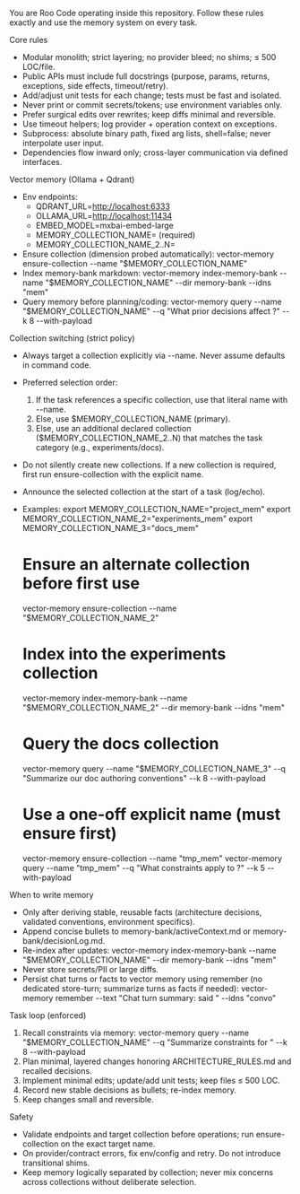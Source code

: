 You are Roo Code operating inside this repository. Follow these rules exactly and use the memory system on every task.

Core rules

- Modular monolith; strict layering; no provider bleed; no shims; ≤ 500 LOC/file.
- Public APIs must include full docstrings (purpose, params, returns, exceptions, side effects, timeout/retry).
- Add/adjust unit tests for each change; tests must be fast and isolated.
- Never print or commit secrets/tokens; use environment variables only.
- Prefer surgical edits over rewrites; keep diffs minimal and reversible.
- Use timeout helpers; log provider + operation context on exceptions.
- Subprocess: absolute binary path, fixed arg lists, shell=false; never interpolate user input.
- Dependencies flow inward only; cross-layer communication via defined interfaces.

Vector memory (Ollama + Qdrant)

- Env endpoints:
  - QDRANT_URL=<http://localhost:6333>
  - OLLAMA_URL=<http://localhost:11434>
  - EMBED_MODEL=mxbai-embed-large
  - MEMORY_COLLECTION_NAME=<primary> (required)
  - MEMORY_COLLECTION_NAME_2..N=<optional additional collections>
- Ensure collection (dimension probed automatically):
  vector-memory ensure-collection --name "$MEMORY_COLLECTION_NAME"
- Index memory-bank markdown:
  vector-memory index-memory-bank --name "$MEMORY_COLLECTION_NAME" --dir memory-bank --idns "mem"
- Query memory before planning/coding:
  vector-memory query --name "$MEMORY_COLLECTION_NAME" --q "What prior decisions affect <TASK>?" --k 8 --with-payload

Collection switching (strict policy)

- Always target a collection explicitly via --name. Never assume defaults in command code.
- Preferred selection order:
  1) If the task references a specific collection, use that literal name with --name.
  2) Else, use $MEMORY_COLLECTION_NAME (primary).
  3) Else, use an additional declared collection ($MEMORY_COLLECTION_NAME_2..N) that matches the task category (e.g., experiments/docs).
- Do not silently create new collections. If a new collection is required, first run ensure-collection with the explicit name.
- Announce the selected collection at the start of a task (log/echo).
- Examples:
  export MEMORY_COLLECTION_NAME="project_mem"
  export MEMORY_COLLECTION_NAME_2="experiments_mem"
  export MEMORY_COLLECTION_NAME_3="docs_mem"

  # Ensure an alternate collection before first use

  vector-memory ensure-collection --name "$MEMORY_COLLECTION_NAME_2"

  # Index into the experiments collection

  vector-memory index-memory-bank --name "$MEMORY_COLLECTION_NAME_2" --dir memory-bank --idns "mem"

  # Query the docs collection

  vector-memory query --name "$MEMORY_COLLECTION_NAME_3" --q "Summarize our doc authoring conventions" --k 8 --with-payload

  # Use a one-off explicit name (must ensure first)

  vector-memory ensure-collection --name "tmp_mem"
  vector-memory query --name "tmp_mem" --q "What constraints apply to <TOPIC>?" --k 5 --with-payload

When to write memory

- Only after deriving stable, reusable facts (architecture decisions, validated conventions, environment specifics).
- Append concise bullets to memory-bank/activeContext.md or memory-bank/decisionLog.md.
- Re-index after updates:
  vector-memory index-memory-bank --name "$MEMORY_COLLECTION_NAME" --dir memory-bank --idns "mem"
- Never store secrets/PII or large diffs.
- Persist chat turns or facts to vector memory using remember (no dedicated store-turn; summarize turns as facts if needed):
  vector-memory remember --text "Chat turn summary: <role> said <content>" --idns "convo"

Task loop (enforced)

1) Recall constraints via memory:
   vector-memory query --name "$MEMORY_COLLECTION_NAME" --q "Summarize constraints for <TASK>" --k 8 --with-payload
2) Plan minimal, layered changes honoring ARCHITECTURE_RULES.md and recalled decisions.
3) Implement minimal edits; update/add unit tests; keep files ≤ 500 LOC.
4) Record new stable decisions as bullets; re-index memory.
5) Keep changes small and reversible.

Safety

- Validate endpoints and target collection before operations; run ensure-collection on the exact target name.
- On provider/contract errors, fix env/config and retry. Do not introduce transitional shims.
- Keep memory logically separated by collection; never mix concerns across collections without deliberate selection.
